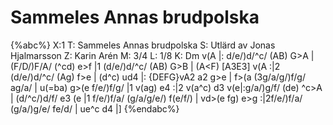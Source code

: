 # Sammeles Annas brudpolska

{%abc%}
X:1
T: Sammeles Annas brudpolska
S: Utlärd av Jonas Hjalmarsson
Z: Karin Arén
M: 3/4
L: 1/8
K: Dm
v(A |: d/e/)d/^c/ (AB) G>A | (F/D/)F/A/ (^cd) e>f |1 (d/e/)d/^c/ (AB) G>B | (A<F) [A3E3] v(A
:|2 (d/e/)d/^c/ (Ag) f>e | (d^c) ud4 |: {DEFG}vA2 a2 g>e | f>(a (3g/a/g/)f/g/ ag/a/ | u(=ba) g>(e f/e/)f/g/ |1 
v(ag) e4 :|2 v(a^c) d3 v(e|:g/a/)g/f/ (de) ^c>A | (d/^c/)d/f/ e3 (e
|1 f/e/)f/a/ (g/a/g/e/) f(e/f/) | vd>(e fg) e>g :|2f/e/)f/a/ (g/a/)g/e/ fe/d/ | ue^c d4 |] 
{%endabc%}


